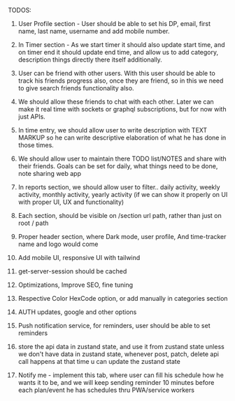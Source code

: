 TODOS:

1. User Profile section - User should be able to set his DP, email, first name, last name, username and add mobile number.
2. In Timer section - As we start timer it should also update start time, and on timer end it should update end time, and allow us to add category, description things directly there itself additionally.
3. User can be friend with other users. With this user should be able to track his friends progress also, once they are friend, so in this we need to give search friends functionality also.
4. We should allow these friends to chat with each other. Later we can make it real time with sockets or graphql subscriptions, but for now with just APIs.
5. In time entry, we should allow user to write description with TEXT MARKUP so he can write descriptive elaboration of what he has done in those times.
6. We should allow user to maintain there TODO list/NOTES and share with their friends. Goals can be set for daily, what things need to be done, note sharing web app

7. In reports section, we should allow user to filter.. daily activity, weekly activity, monthly activity, yearly activity (if we can show it properly on UI with proper UI, UX and functionality)
8. Each section, should be visible on /section url path, rather than just on root / path
9. Proper header section, where Dark mode, user profile, And time-tracker name and logo would come
10. Add mobile UI, responsive UI with tailwind
11. get-server-session should be cached
12. Optimizations, Improve SEO, fine tuning
13. Respective Color HexCode option, or add manually in categories section
14. AUTH updates, google and other options
15. Push notification service, for reminders, user should be able to set reminders
16. store the api data in zustand state, and use it from zustand state unless we don't have data in zustand state, whenever post, patch, delete api call happens at that time u can update the zustand state
17. Notify me - implement this tab, where user can fill his schedule how he wants it to be, and we will keep sending reminder 10 minutes before each plan/event he has schedules thru PWA/service workers
